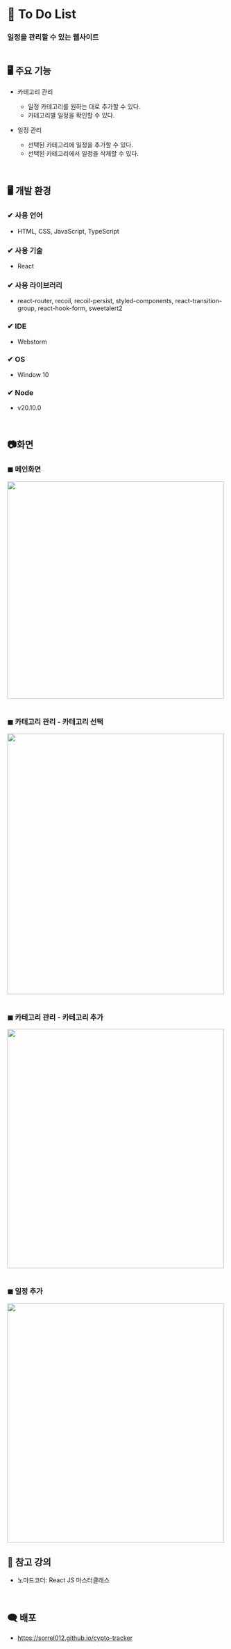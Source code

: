 # 📝 To Do List
### 일정을 관리할 수 있는 웹사이트 <br><br>

  
## 🖥 주요 기능
- 카테고리 관리
  - 일정 카테고리를 원하는 대로 추가할 수 있다.
  - 카테고리별 일정을 확인할 수 있다.

- 일정 관리
  - 선택된 카테고리에 일정을 추가할 수 있다.
  - 선택된 카테고리에서 일정을 삭제할 수 있다.

<br>

## 🖥 개발 환경
### ✔ 사용 언어
- HTML, CSS, JavaScript, TypeScript
### ✔ 사용 기술
- React
### ✔ 사용 라이브러리
- react-router, recoil, recoil-persist, styled-components, react-transition-group, react-hook-form, sweetalert2
### ✔ IDE
- Webstorm
### ✔ OS
- Window 10
### ✔ Node
- v20.10.0

  
<br>

## 📷화면
### ◼ 메인화면<br>

<img src="https://github.com/sorrel012/to-do/assets/115568532/eb64e7d3-c792-4f87-ab40-873c832ce5d9" style="width: 500px; height: 500px;" />
  <br><br>

### ◼ 카테고리 관리 - 카테고리 선택<br>
<img src="https://github.com/sorrel012/to-do/assets/115568532/91a16fb7-a112-4c1e-8837-ff48042c46da" style="width: 500px; height: 600px;" />
  <br><br>

### ◼ 카테고리 관리 - 카테고리 추가<br>
<img src="https://github.com/sorrel012/to-do/assets/115568532/30322ba2-2b92-4f82-9a54-b1e238371a44" style="width: 500px; height: 550px;" />
  <br><br>

### ◼ 일정 추가<br>
<img src="https://github.com/sorrel012/to-do/assets/115568532/a414a703-2e92-49e2-acb9-99a73d41c196" style="width: 500px; height: 550px;" />
  <br>

## 📁 참고 강의
- 노마드코더: React JS 마스터클래스
<br>

## 🗨 배포
- https://sorrel012.github.io/cypto-tracker
